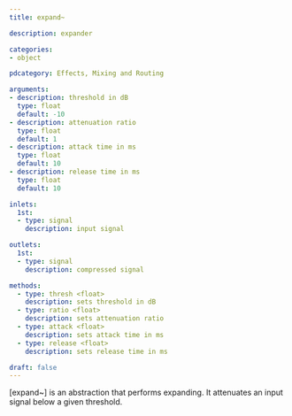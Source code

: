 ```yaml
---
title: expand~

description: expander

categories:
- object

pdcategory: Effects, Mixing and Routing

arguments:
- description: threshold in dB
  type: float
  default: -10
- description: attenuation ratio
  type: float
  default: 1
- description: attack time in ms
  type: float
  default: 10
- description: release time in ms
  type: float
  default: 10

inlets:
  1st:
  - type: signal
    description: input signal

outlets:
  1st:
  - type: signal
    description: compressed signal

methods:
  - type: thresh <float>
    description: sets threshold in dB
  - type: ratio <float>
    description: sets attenuation ratio
  - type: attack <float>
    description: sets attack time in ms
  - type: release <float>
    description: sets release time in ms

draft: false
---
```


[expand~] is an abstraction that performs expanding. It attenuates an input signal below a given threshold.

